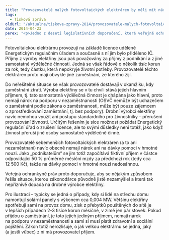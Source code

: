 ```yaml
---
title: "Provozovatelé malých fotovoltaických elektráren by měli mít nárok na podporu v nezaměstnanosti"
tags:
  - Tisková zpráva
oldUrl: "/aktualne/tiskove-zpravy-2014/provozovatele-malych-fotovoltaickych-elektraren-by-meli-mit-narok-na-podporu-v-nezamestnanos"
date: 2014-04-23
perex: "<p>Jedno z deseti legislativních doporučení, která veřejná ochránkyně práv předložila Poslanecké sněmovně, se týká i provozovatelů malých fotovoltaických elektráren. Drobní výrobci elektřiny (provozovatelé střešních fotovoltaických elektráren o výkonu několika kW připojených do sítě) jsou totiž podle zákona o důchodovém pojištění považováni za osoby samostatně výdělečně činné.</p>"
---
```


<!-- imported from the old website -->

<p>Fotovoltaickou elektrárnu provozují na základě licence udělené Energetickým regulačním úřadem a současně s ní jim bylo přiděleno IČ. Příjmy z výroby elektřiny jsou pak považovány za příjmy z podnikání a z jiné samostatné výdělečné činnosti. Jedná se však řádově o několik tisíc korun za rok, tedy částku, která nepokryje životní potřeby. Provozovatelé těchto elektráren proto mají obvykle jiné zaměstnání, ze kterého žijí. </p><p>Do neřešitelné situace se však provozovatelé dostávají v okamžiku, kdy zaměstnání ztratí. Výroba elektřiny se v tu chvíli stává jejich hlavním příjmem, tj. tato samostatná výdělečná činnost je chápána jako hlavní, proto nemají nárok na podporu v nezaměstnanosti (OSVČ nemůže být uchazečem o zaměstnání podle zákona o zaměstnanosti, může být pouze zájemcem o zprostředkování zaměstnání, tj. bez podpory). Drobní výrobci elektřiny navíc nemohou využít ani postupu standardního pro živnostníky – přerušení provozování živnosti. Určitým řešením je sice možnost požádat Energetický regulační úřad o zrušení licence, ale to svými důsledky není totéž, jako když živnost přeruší jiné osoby samostatně výdělečně činné.</p><p>Provozovatelé sebemenších fotovoltaických elektráren (a to ani nezaměstnaní) navíc obecně nemají nárok ani na dávky pomoci v hmotné nouzi. Jako „podnikatelům“ se jim totiž započítává fiktivní příjem v částce odpovídající 50 % průměrné měsíční mzdy za předchozí rok (tedy cca 12 500 Kč), takže na dávky pomoci v hmotné nouzi nedosáhnou.</p><p>Veřejná ochránkyně práv proto doporučuje, aby se nějakým způsobem řešila situace, kterou zákonodárce původně jistě nezamýšlel a která tak nepříznivě dopadá na drobné výrobce elektřiny. </p><p>Pro ilustraci – typicky se jedná o případy, kdy si lidé na střechu domu namontují solární panely s výkonem cca 0,004 MW. Většinu elektřiny spotřebují sami na provoz domu, zisk z přebytků pouštěných do sítě je v lepších případech 2-3 tisíce korun měsíčně, v zimě jen pár stovek. Pokud přijdou o zaměstnání, je toto jejich jediným příjmem, nemají nárok na podporu v nezaměstnanosti a sami si musí platit zdravotní a sociální pojištění. Zákon totiž nerozlišuje, o jak velkou elektrárnu se jedná, jaký (a jestli vůbec) z ní má provozovatel příjem. </p>
